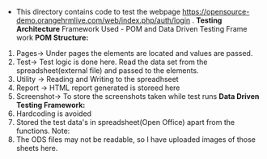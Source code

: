 * This directory contains code to test the webpage https://opensource-demo.orangehrmlive.com/web/index.php/auth/login .
**__Testing Architecture__**
Framework Used - POM and Data Driven Testing Frame work 
**__POM Structure:__**
1. Pages-> Under pages the elements are located and values are passed.
2. Test-> Test logic is done here. Read the data set from the spreadsheet(external file) and passed to the elements.
3. Utility -> Reading and Writing to the spreadhseet
4. Report -> HTML report generated is storeed here 
5. Screenshot-> To store the screenshots taken while test runs
**__Data Driven Testing Framework:__**
1. Hardcoding is avoided
2. Stored the test data's in spreadsheet(Open Office) apart from the functions.
Note:
1. The ODS files may not be readable, so I have uploaded images of those sheets here.

